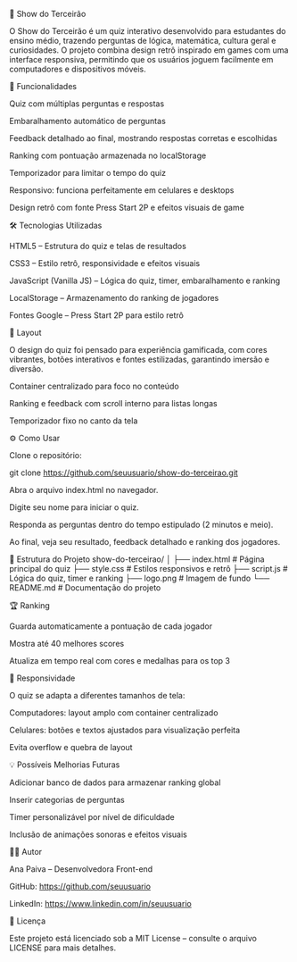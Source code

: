 🎉 Show do Terceirão

O Show do Terceirão é um quiz interativo desenvolvido para estudantes do ensino médio, trazendo perguntas de lógica, matemática, cultura geral e curiosidades. O projeto combina design retrô inspirado em games com uma interface responsiva, permitindo que os usuários joguem facilmente em computadores e dispositivos móveis.

📌 Funcionalidades

Quiz com múltiplas perguntas e respostas

Embaralhamento automático de perguntas

Feedback detalhado ao final, mostrando respostas corretas e escolhidas

Ranking com pontuação armazenada no localStorage

Temporizador para limitar o tempo do quiz

Responsivo: funciona perfeitamente em celulares e desktops

Design retrô com fonte Press Start 2P e efeitos visuais de game

🛠 Tecnologias Utilizadas

HTML5 – Estrutura do quiz e telas de resultados

CSS3 – Estilo retrô, responsividade e efeitos visuais

JavaScript (Vanilla JS) – Lógica do quiz, timer, embaralhamento e ranking

LocalStorage – Armazenamento do ranking de jogadores

Fontes Google – Press Start 2P para estilo retrô

🎨 Layout

O design do quiz foi pensado para experiência gamificada, com cores vibrantes, botões interativos e fontes estilizadas, garantindo imersão e diversão.

Container centralizado para foco no conteúdo

Ranking e feedback com scroll interno para listas longas

Temporizador fixo no canto da tela

⚙️ Como Usar

Clone o repositório:

git clone https://github.com/seuusuario/show-do-terceirao.git


Abra o arquivo index.html no navegador.

Digite seu nome para iniciar o quiz.

Responda as perguntas dentro do tempo estipulado (2 minutos e meio).

Ao final, veja seu resultado, feedback detalhado e ranking dos jogadores.

📂 Estrutura do Projeto
show-do-terceirao/
│
├── index.html        # Página principal do quiz
├── style.css         # Estilos responsivos e retrô
├── script.js         # Lógica do quiz, timer e ranking
├── logo.png          # Imagem de fundo
└── README.md         # Documentação do projeto

🏆 Ranking

Guarda automaticamente a pontuação de cada jogador

Mostra até 40 melhores scores

Atualiza em tempo real com cores e medalhas para os top 3

📱 Responsividade

O quiz se adapta a diferentes tamanhos de tela:

Computadores: layout amplo com container centralizado

Celulares: botões e textos ajustados para visualização perfeita

Evita overflow e quebra de layout

💡 Possíveis Melhorias Futuras

Adicionar banco de dados para armazenar ranking global

Inserir categorias de perguntas

Timer personalizável por nível de dificuldade

Inclusão de animações sonoras e efeitos visuais

👨‍💻 Autor

Ana Paiva – Desenvolvedora Front-end

GitHub: https://github.com/seuusuario

LinkedIn: https://www.linkedin.com/in/seuusuario

📄 Licença

Este projeto está licenciado sob a MIT License – consulte o arquivo LICENSE para mais detalhes.
